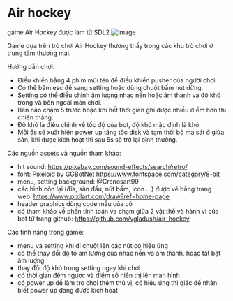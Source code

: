 # Air hockey
game Air Hockey được làm từ SDL2
![image](https://github.com/user-attachments/assets/1fe7d5ef-2a02-4fa2-8a96-4b6912bb3b39)

Game dựa trên trò chơi Air Hockey thường thấy trong các khu trò chơi ở trung tâm thương mại.

Hướng dẫn chơi:
- Điều khiển bằng 4 phím mũi tên để điều khiển pusher của người chơi.
- Có thể bấm esc để sang setting hoặc dùng chuột bấm nút dừng.
- Setting có thể điều chỉnh âm lượng nhạc nền hoặc âm thanh và độ khó trong và bên ngoài màn chơi.
- Bên nào chạm 5 trước hoặc khi hết thời gian ghi được nhiều điểm hơn thì chiến thắng.
- Độ khó là điều chỉnh về tốc độ của bot, độ khó mặc định là khó.
- Mỗi 5s sẽ xuất hiện power up tăng tốc disk và tạm thời bỏ ma sát ở giữa sân, khi được kích hoạt thì sau 5s sẽ trở lại bình thường.

Các nguồn assets và nguồn tham khảo:
- hit sound: https://pixabay.com/sound-effects/search/retro/ 
- font: Pixeloid by GGBotNet https://www.fontspace.com/category/8-bit
- menu, setting background: @Cronosart99
- các hình còn lại (đĩa, sân đấu, nút bấm, icon....) được vẽ bằng trang web: https://www.pixilart.com/draw?ref=home-page
- header graphics dùng code mẫu của cô
- có tham khảo về phần tính toán va chạm giữa 2 vật thể và hành vi của bot từ trang github: https://github.com/vgladush/air_hockey

Các tính năng trong game:
- menu và setting khi di chuột lên các nút có hiệu ứng
- có thể thay đổi độ to âm lượng của nhạc nền và âm thanh, hoặc tắt bật âm lượng
- thay đổi độ khó trong setting ngay khi chơi
- có thời gian đếm ngược và điểm số hiển thị lên màn hình
- có power up để làm trò chơi thêm thú vị, có hiệu ứng thị giác để nhận biết power up đang được kích hoạt
